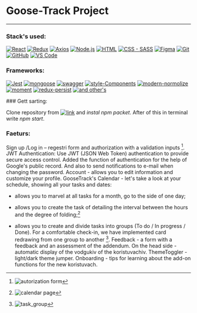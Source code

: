 # Goose-Track Project

---

### Stack's used:

[![React](https://img.shields.io/static/v1?label=&message=React&color=2ea44f)](https://)
[![Redux](https://img.shields.io/static/v1?label=&message=Redux&color=2ea44f)](https://)
[![Axios](https://img.shields.io/static/v1?label=&message=Axios&color=2ea44f)](https://)
[![Node.js](https://img.shields.io/static/v1?label=&message=Node.js&color=2ea44f)](https://)
[![HTML](https://img.shields.io/static/v1?label=&message=HTML&color=2ea44f)](https://)
[![CSS - SASS](https://img.shields.io/static/v1?label=CSS&message=SASS&color=2ea44f)](https://)
[![Figma](https://img.shields.io/static/v1?label=&message=Figma&color=2ea44f)](https://)
[![Git](https://img.shields.io/static/v1?label=&message=Git&color=2ea44f)](https://)
[![GitHub](https://img.shields.io/static/v1?label=&message=GitHub&color=2ea44f)](https://)
[![VS Code](https://img.shields.io/static/v1?label=&message=VS+Code&color=2ea44f)](https://)

### Frameworks:

[![Jest](https://img.shields.io/static/v1?label=&message=Jest&color=orange)](https://)
[![mongoose](https://img.shields.io/static/v1?label=&message=mongoose&color=orange)](https://)
[![swagger](https://img.shields.io/static/v1?label=&message=swagger&color=orange)](https://)
[![style-Components](https://img.shields.io/static/v1?label=&message=style-Components&color=orange)](https://)
[![modern-normolize](https://img.shields.io/static/v1?label=&message=modern-normolize&color=orange)](https://)
[![moment](https://img.shields.io/static/v1?label=&message=moment&color=orange)](https://)
[![redux-persist](https://img.shields.io/static/v1?label=&message=redux-persist&color=orange)](https://)
[![and other's](https://img.shields.io/static/v1?label=&message=and+other's&color=orange)](https://)

</div>
### Gett sarting:

Clone repository from
[![link](https://img.shields.io/static/v1?label=&message=link&color=brown)](https://github.com/Malakhow-Alexandr/Team-Project-Organaizer-Goose-Track/tree/readme)
and _instal npm packet_. After of this in terminal write _npm start_.

### Faeturs:

Sign up /Log in – regestri form and authorization with a validation inputs [^2].
JWT Authentication: Use JWT (JSON Web Token) authentication to provide secure
access control. Added the function of authentication for the help of Google's
public record. And also to send notifications to e-mail when changing the
password. Account - allows you to edit information and customize your profile.
GooseTrack's Calendar - let's take a look at your schedule, showing all your
tasks and dates:

- allows you to marvel at all tasks for a month, go to the side of one day;

- allows you to create the task of detailing the interval between the hours and
  the degree of folding;[^3]

- allows you to create and divide tasks into groups (To do / In progress /
  Done). For a comfortable check-in, we have implemented card redrawing from one
  group to another [^4]. Feedback - a form with a feedback and an assessment of
  the addendum. On the head side - automatic display of the vodgukiv of the
  koristuvachiv. ThemeToggler - light/dark theme jumper. Onboarding - tips for
  learning about the add-on functions for the new koristuvach.

[^2]:
    ![autorization form](https://res.cloudinary.com/dlw8ttfw9/image/upload/v1688218733/Auotorization_form_tdekis.jpg)

[^3]:
    ![calendar page](https://res.cloudinary.com/dlw8ttfw9/image/upload/v1688221938/make_a_task_tockqa.jpg)

[^4]:
    ![task_group](https://res.cloudinary.com/dlw8ttfw9/image/upload/v1688221938/task_process_nyt2as.jpg)

